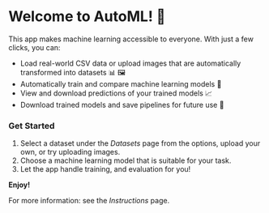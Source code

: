 # Welcome to AutoML! 🎉

This app makes machine learning accessible to everyone. With just a few clicks, you can:

- Load real-world CSV data or upload images that are automatically transformed into datasets 📊 🖼️
- Automatically train and compare machine learning models 🤖
- View and download predictions of your trained models 📈
- Download trained models and save pipelines for future use 💾

### Get Started
1. Select a dataset under the _Datasets_ page from the options, upload your own, or try uploading images.
2. Choose a machine learning model that is suitable for your task.
3. Let the app handle training, and evaluation for you!

**Enjoy!**

For more information: see the _Instructions_ page.